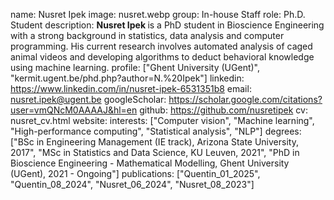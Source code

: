 name: Nusret Ipek
image: nusret.webp
group: In-house Staff
role: Ph.D. Student
description: <b> Nusret Ipek </b> is a PhD student in Bioscience Engineering with a strong background in statistics, data analysis and computer programming. His current research involves automated analysis of caged animal videos and developing algorithms to deduct behavioral knowledge using machine learning.
profile: ["Ghent University (UGent)", "kermit.ugent.be/phd.php?author=N.%20Ipek"]
linkedin: https://www.linkedin.com/in/nusret-ipek-6531351b8
email: nusret.ipek@ugent.be
googleScholar: https://scholar.google.com/citations?user=vmQNcM0AAAAJ&hl=en
github: https://github.com/nusretipek
cv: nusret_cv.html
website:
interests: ["Computer vision", "Machine learning", "High-performance computing", "Statistical analysis", "NLP"]
degrees: ["BSc in Engineering Management (IE track), Arizona State University, 2017", "MSc in Statistics and Data Science, KU Leuven, 2021", "PhD in Bioscience Engineering - Mathematical Modelling, Ghent University (UGent), 2021 - Ongoing"]
publications: ["Quentin_01_2025", "Quentin_08_2024", "Nusret_06_2024", "Nusret_08_2023"]